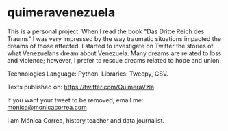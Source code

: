 # quimeravenezuela
This is a personal project.
When I read the book "Das Dritte Reich des Traums" I was very impressed by the way traumatic situations impacted the dreams of those affected.
I started to investigate on Twitter the stories of what Venezuelans dream about Venezuela. Many dreams are related to loss and violence; however, I prefer to rescue dreams related to hope and union.

Technologies
Language: Python.
Libraries: Tweepy, CSV.

Texts published on: https://twitter.com/QuimeraVzla

If you want your tweet to be removed, email me: monica@monicacorrea.com

I am Mónica Correa, history teacher and data journalist.
